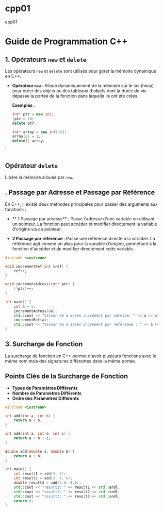 # cpp01
cpp01
# Guide de Programmation C++

## 1. Opérateurs `new` et `delete`

Les opérateurs `new` et `delete` sont utilisés pour gérer la mémoire dynamique en C++.

- **Opérateur `new`** : Alloue dynamiquement de la mémoire sur le tas (heap) pour créer des objets ou des tableaux d'objets dont la durée de vie dépasse la portée de la fonction dans laquelle ils ont été créés.

  **Exemples :**

  ```cpp
  int* ptr = new int; 
  *ptr = 10;
  delete ptr;

  int* array = new int[10];
  array[0] = 1;
  delete[] array;
`
## Opérateur `delete`

Libère la mémoire allouée par `new`.

## . Passage par Adresse et Passage par Référence

En C++, il existe deux méthodes principales pour passer des arguments aux fonctions :

- ** 1 Passage par adresse** : Passe l'adresse d'une variable en utilisant un pointeur. La fonction peut accéder et modifier directement la variable d'origine via ce pointeur.

- **2 Passage par référence** : Passe une référence directe à la variable. La référence agit comme un alias pour la variable d'origine, permettant à la fonction d'accéder et de modifier directement cette variable.

```cpp
#include <iostream>

void incrementRef(int &ref) { 
    ref++; 
} 

void incrementAdress(int* ptr) { 
    (*ptr)++; 
} 

int main() {
    int a = 5;
    incrementAdress(&a); 
    std::cout << "Valeur de a après increment par adresse: " << a << std::endl; 
    incrementRef(a);
    std::cout << "Valeur de a après increment par référence : " << a << std::endl; 
}
```
## 3. Surcharge de Fonction

La surcharge de fonction en C++ permet d'avoir plusieurs fonctions avec le même nom mais des signatures différentes dans la même portée.
## Points Clés de la Surcharge de Fonction

- **Types de Paramètres Différents**
- **Nombre de Paramètres Différents**
- **Ordre des Paramètres Différents**

```cpp
#include <iostream>

int add(int a, int b) { 
    return a + b;
}

int add(int a, int b, int c) { 
    return a + b + c;
}

double add(double a, double b) { 
    return a + b;
}

int main() {
    int result1 = add(3, 4); 
    int result2 = add(3, 4, 5);
    double result3 = add(3.0, 4.0);
    std::cout << "result1: " << result1 << std::endl;
    std::cout << "result2: " << result2 << std::endl;
    std::cout << "result3: " << result3 << std::endl;
    return 0;
}
```



